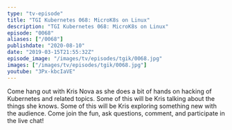 ```yaml
---
type: "tv-episode"
title: "TGI Kubernetes 068: MicroK8s on Linux"
description: "TGI Kubernetes 068: MicroK8s on Linux"
episode: "0068"
aliases: ["/0068"]
publishdate: "2020-08-10"
date: "2019-03-15T21:55:32Z"
episode_image: "/images/tv/episodes/tgik/0068.jpg"
images: ["/images/tv/episodes/tgik/0068.jpg"]
youtube: "3Px-kbcIaVE"
---
```


Come hang out with Kris Nova as she does a bit of hands on hacking of Kubernetes and related topics. Some of this will be Kris talking about the things she knows. Some of this will be Kris exploring something new with the audience. Come join the fun, ask questions, comment, and participate in the live chat!

